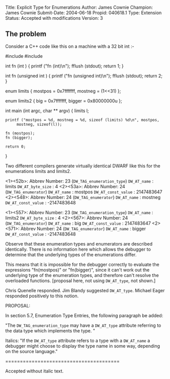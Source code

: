 Title:       Explicit Type for Enumerations
Author:      James Cownie
Champion:    James Cownie
Submit-Date: 2004-06-18
Propid:      040618.1
Type:        Extension
Status:      Accepted with modifications
Version:     3

The problem
-----------

Consider a C++ code like this on a machine with a 32 bit int :-

  #include 
  #include 

  int fn (int )
  {
    printf ("fn (int)\n");
    fflush (stdout);
    return 1;
  }

  int fn (unsigned int )
  {
    printf ("fn (unsigned int)\n");
    fflush (stdout);
    return 2;
  }

  enum limits {
    mostpos = 0x7fffffff,
    mostneg = (1<<31)
  };

  enum limits2 {
    big    = 0x7fffffff,
    bigger = 0x80000000u
  };

  int main (int argc, char ** argv)
  {
    limits l;

    printf ("mostpos = %d, mostneg = %d, sizeof (limits) %d\n", mostpos,
         mostneg, sizeof(l));

    fn (mostpos);
    fn (bigger);

    return 0;
  }


Two different compilers generate virtually identical DWARF like this
for the enumerations limits and limits2.

 <1><52b>: Abbrev Number: 23 (`DW_TAG_enumeration_type`)
     `DW_AT_name`        : limits
     `DW_AT_byte_size`   : 4
 <2><53a>: Abbrev Number: 24 (`DW_TAG_enumerator`)
     `DW_AT_name`        : mostpos
     `DW_AT_const_value` : 2147483647
 <2><548>: Abbrev Number: 24 (`DW_TAG_enumerator`)
     `DW_AT_name`        : mostneg
     `DW_AT_const_value` : -2147483648

 <1><557>: Abbrev Number: 23 (`DW_TAG_enumeration_type`)
     `DW_AT_name`        : limits2
     `DW_AT_byte_size`   : 4
 <2><567>: Abbrev Number: 24 (`DW_TAG_enumerator`)
     `DW_AT_name`        : big
     `DW_AT_const_value` : 2147483647
 <2><571>: Abbrev Number: 24 (`DW_TAG_enumerator`)
     `DW_AT_name`        : bigger
     `DW_AT_const_value` : -2147483648

Observe that these enumeration types and enumerators are described
identically. There is no information here which allows the debugger to
determine that the underlying types of the enumerations differ.

This means that it is impossible for the debugger correctly
to evaluate the expressions "fn(mostpos)" or "fn(bigger)", since it
can't work out the underlying type of the enumeration types, and
therefore can't resolve the overloaded functions.
[proposal here, not using `DW_AT_type`, not shown.]


Chris Quenelle  responded.
Jim Blandy suggested `DW_AT_type`.
Michael Eager responded positively to  this notion.

PROPOSAL:

In section 5.7, Enumeration Type Entries, the following
paragraph be added:

"The `DW_TAG_enumeration_type` may have a `DW_AT_type`
attribute referring to the data type which implements
the type. "

Italics:
"If the `DW_AT_type` attribute refers to a
type with a `DW_AT_name` a debugger might choose to display
the type name in some way, depending on the source language."

=======================================

Accepted without italic text.

